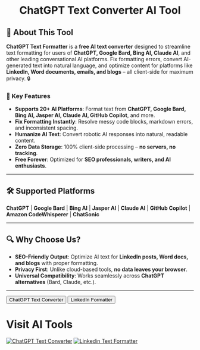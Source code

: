 <div id="header" align="center">
  <h1>ChatGPT Text Converter AI Tool</h1>
</div>


## 🚀 About This Tool  
**ChatGPT Text Formatter** is a **free AI text converter** designed to streamline text formatting for users of **ChatGPT, Google Bard, Bing AI, Claude AI**, and other leading conversational AI platforms. Fix formatting errors, convert AI-generated text into natural language, and optimize content for platforms like **LinkedIn, Word documents, emails, and blogs** – all client-side for maximum privacy. 🔒

### 🌟 Key Features  
- **Supports 20+ AI Platforms**: Format text from **ChatGPT, Google Bard, Bing AI, Jasper AI, Claude AI, GitHub Copilot**, and more.  
- **Fix Formatting Instantly**: Resolve messy code blocks, markdown errors, and inconsistent spacing.  
- **Humanize AI Text**: Convert robotic AI responses into natural, readable content.  
- **Zero Data Storage**: 100% client-side processing – **no servers, no tracking**.  
- **Free Forever**: Optimized for **SEO professionals, writers, and AI enthusiasts**.  

---

## 🛠️ Supported Platforms  
**ChatGPT** | **Google Bard** | **Bing AI** | **Jasper AI** | **Claude AI** | **GitHub Copilot** | **Amazon CodeWhisperer** | **ChatSonic**  

---

## 🔍 Why Choose Us?  
- **SEO-Friendly Output**: Optimize AI text for **LinkedIn posts, Word docs, and blogs** with proper formatting.  
- **Privacy First**: Unlike cloud-based tools, **no data leaves your browser**.  
- **Universal Compatibility**: Works seamlessly across **ChatGPT alternatives** (Bard, Claude, etc.).  

---


<div class="converter-btns">
  <button class="converter-btn chatgpt-btn" onclick="window.location.href='https://chatgpttextformatter.com'">
    ChatGPT Text Converter
  </button>
  
  <button class="converter-btn linkedin-btn" onclick="window.location.href='https://chatgpttextformatter.com/linkedin-formatter'">
    LinkedIn Formatter
  </button>
</div>

# Visit AI Tools

 [![ChatGPT Text Converter][button1]][Website-url]
 [![Linkedin Text Formatter][button1]][Website-url]
  
[button1]: https://img.shields.io/badge/next.js-000000?style=for-the-badge&logo=nextdotjs&logoColor=white
[Website-url]: https://chatgpttextformatter.com





